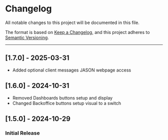# Changelog

All notable changes to this project will be documented in this file.

The format is based on [Keep a Changelog](https://keepachangelog.com/en/1.0.0/),
and this project adheres to [Semantic Versioning](https://semver.org/spec/v2.0.0.html).

---
## [1.7.0] - 2025-03-31

- Added optional client messages JASON webpage access

## [1.6.0] - 2024-10-31

- Removed Dashboards buttons setup and display
- Changed Backoffice buttons setup visual to a switch

## [1.5.0] - 2024-10-29

### Initial Release